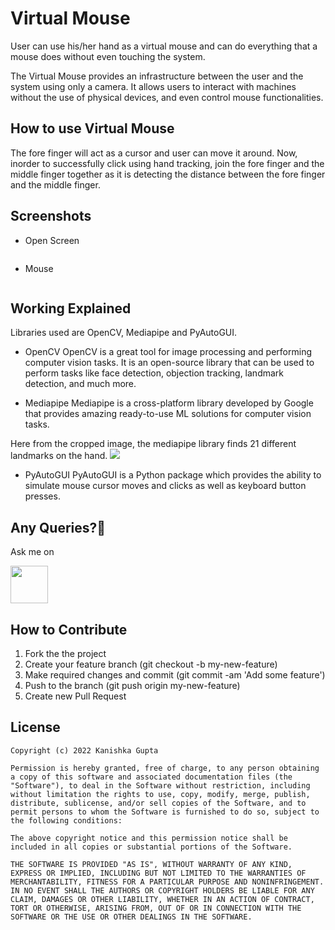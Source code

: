 # Virtual Mouse
User can use his/her hand as a virtual mouse and can do everything that a mouse does without even touching the system.  

The Virtual Mouse provides an infrastructure between the user and the system using only a camera. It allows users to interact with machines without the use of physical devices, and even control mouse functionalities.

## How to use Virtual Mouse
The fore finger will act as a cursor and user can move it around. Now, inorder to successfully click using hand tracking, join the fore finger and the middle finger together as it is detecting the distance between the fore finger and the middle finger.

## Screenshots
* Open Screen
<img src="" >

* Mouse 
<img src=""  >

## Working Explained
Libraries used are OpenCV, Mediapipe and PyAutoGUI.

* OpenCV
OpenCV is a great tool for image processing and performing computer vision tasks. It is an open-source library that can be used to perform tasks like face detection, objection tracking, landmark detection, and much more.

* Mediapipe 
Mediapipe is a cross-platform library developed by Google that provides amazing ready-to-use ML solutions for computer vision tasks.

Here from the cropped image, the mediapipe library finds 21 different landmarks on the hand.
<img src="https://user-images.githubusercontent.com/59255776/180427026-c329d8c3-d1f9-42d1-8090-c932842f633c.png" >

* PyAutoGUI 
PyAutoGUI is a Python package which provides the ability to simulate mouse cursor moves and clicks as well as keyboard button presses.

## Any Queries?🤔
 
 Ask me on 
 
<a href="https://www.linkedin.com/in/thekanishkagupta/"><img src="https://user-images.githubusercontent.com/35039342/55471530-94b34280-5627-11e9-8c0e-6fe86a8406d6.png" width="60"></a>


## How to Contribute
1. Fork the the project
2. Create your feature branch (git checkout -b my-new-feature)
3. Make required changes and commit (git commit -am 'Add some feature')
4. Push to the branch (git push origin my-new-feature)
5. Create new Pull Request

## License

    Copyright (c) 2022 Kanishka Gupta
    
    Permission is hereby granted, free of charge, to any person obtaining a copy of this software and associated documentation files (the "Software"), to deal in the Software without restriction, including without limitation the rights to use, copy, modify, merge, publish, distribute, sublicense, and/or sell copies of the Software, and to permit persons to whom the Software is furnished to do so, subject to the following conditions:
    
    The above copyright notice and this permission notice shall be included in all copies or substantial portions of the Software.
    
    THE SOFTWARE IS PROVIDED "AS IS", WITHOUT WARRANTY OF ANY KIND, EXPRESS OR IMPLIED, INCLUDING BUT NOT LIMITED TO THE WARRANTIES OF MERCHANTABILITY, FITNESS FOR A PARTICULAR PURPOSE AND NONINFRINGEMENT. IN NO EVENT SHALL THE AUTHORS OR COPYRIGHT HOLDERS BE LIABLE FOR ANY CLAIM, DAMAGES OR OTHER LIABILITY, WHETHER IN AN ACTION OF CONTRACT, TORT OR OTHERWISE, ARISING FROM, OUT OF OR IN CONNECTION WITH THE SOFTWARE OR THE USE OR OTHER DEALINGS IN THE SOFTWARE.
